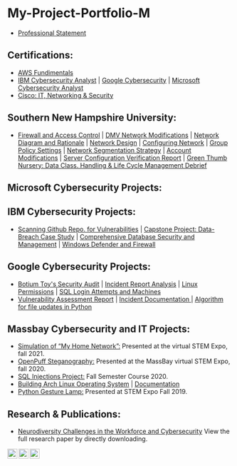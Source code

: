 # My-Project-Portfolio-M
- [Professional Statement](https://docs.google.com/document/d/16rTPcViCdLQWP0R5DigbBzE-Nt2rpGw8-cECMfe1WWA/edit?usp=drive_link)

## Certifications:
- [AWS Fundimentals](https://coursera.org/share/b576dbbdeec042841807d2f48b33f25f)
- [IBM Cybersecurity Analyst](https://coursera.org/share/90a8eb569ec20e82b06d652f94fc2168) | [Google Cybersecurity](https://coursera.org/share/f2a6e2619a4a14e1e979da3558232220) | [Microsoft Cybersecurity Analyst](https://coursera.org/share/3f58169943e76ef7dfad2647bb0d5c9a)
- [Cisco: IT, Networking & Security](https://1drv.ms/f/s!AmHv4hdXHraSgo0Y2MqnYVTSP5Pi_A?e=3vznAC)

## Southern New Hampshire University:
- [Firewall and Access Control](https://1drv.ms/w/s!AmHv4hdXHraSgrUNJ4GfpYtpnKQwGg?e=uM2WK7) | [DMV Network Modifications](https://1drv.ms/w/s!AmHv4hdXHraSgr0I82ZNU6tFryjWUg?e=JydAuH) | [Network Diagram and Rationale](https://1drv.ms/w/s!AmHv4hdXHraSgr0q9UZ77brb9cJk2A?e=PNJPTo) | [Network Design](https://1drv.ms/w/s!AmHv4hdXHraSgrxfu6DfWt0N5ggJRQ?e=GPnfwl) | [Configuring Network](https://1drv.ms/w/s!AmHv4hdXHraSgrQ0kFVa7mrldQ-3AA?e=sapzrk) | [Group Policy Settings](https://1drv.ms/w/s!AmHv4hdXHraSgrR-YzD4q3wWgoAPCw?e=smpOt5) | [Network Segmentation Strategy](https://1drv.ms/w/s!AmHv4hdXHraSgrUQDU26p565dSdSag?e=g10xgL) | [Account Modifications](https://1drv.ms/w/s!AmHv4hdXHraSgrhoMHNpxIUBy4nSxw?e=CVaBRi) | [Server Configuration Verification Report](https://1drv.ms/w/s!AmHv4hdXHraSgrhyzBobEoI9hPLkGA?e=IicWai) | [Green Thumb Nursery: Data Class. Handling & Life Cycle Management Debrief](https://1drv.ms/w/c/92b61e5717e2ef61/EWCObNG3DjJFuVoVXd55k5EBNrbfZSxgatgbTkf1eDpuhw)

## Microsoft Cybersecurity Projects:

## IBM Cybersecurity Projects:
- [Scanning Github Repo. for Vulnerabilities](https://1drv.ms/w/s!AmHv4hdXHraSgqAfr6S6fYXs8wEeWg?e=39K06c) | [Capstone Project: Data-Breach Case Study](https://1drv.ms/p/s!AmHv4hdXHraSgqAb1zIceSJe1hNeEQ?e=WL9wFw) | [Comprehensive Database Security and Management](https://1drv.ms/w/s!AmHv4hdXHraSgrMjOtgmju5qs25WYA?e=tehX1f) | [Windows Defender and Firewall](https://1drv.ms/w/s!AmHv4hdXHraSgpQG74CJx3KL4uWVjQ?e=lkqnKN)

## Google Cybersecurity Projects:
- [Botium Toy's Security Audit](https://1drv.ms/f/s!AmHv4hdXHraSgqA4BWKH23iOeFZVNg?e=TmHH5b) | [Incident Report Analysis](https://1drv.ms/w/s!AmHv4hdXHraSgqBMXBd2fm4lRIyqgQ?e=9CmBWG) | [Linux Permissions](https://1drv.ms/w/s!AmHv4hdXHraSgqBOVElBqNyw36xKyw?e=AcpmPk) | [SQL Login Attempts and Machines](https://1drv.ms/w/s!AmHv4hdXHraSgqBiWd2riVKFzBfNfg?e=FD86ES)
- [Vulnerability Assessment Report](https://1drv.ms/w/s!AmHv4hdXHraSgqBmac-vJkrSOzUiFA?e=Q0hulE) | [Incident Documentation ](https://1drv.ms/w/s!AmHv4hdXHraSgqBLMHG52AbqkTPzqw?e=4Pgc5j) | [Algorithm for file updates in Python](https://1drv.ms/w/s!AmHv4hdXHraSgqBSveKFUpiH_JAlMg?e=njeczE)

## Massbay Cybersecurity and IT Projects:
- [Simulation of “My Home Network”:](https://youtu.be/aBRcQ8n086Q) Presented at the virtual STEM Expo, fall 2021. 
- [OpenPuff Steganography:](https://youtu.be/62st1m6ZdW8) Presented at the MassBay virtual STEM Expo, fall 2020.
- [SQL Injections Project:](https://1drv.ms/w/c/92b61e5717e2ef61/EWHv4hdXHrYggJL_kAQAAAABIwSAMbcNFqacMMcyazDBkQ?e=dmK9Dd) Fall Semester Course 2020. 
- [Building Arch Linux Operating System](https://youtu.be/QJKEK6ZK0qQ) | [Documentation](https://1drv.ms/w/c/92b61e5717e2ef61/EUrwYCtezCZPkB3J_iMFREUBwjnfdym6uITyAsQKVTfdcw?e=qUdaB3)
- [Python Gesture Lamp:](https://youtube.com/shorts/Fr10d4d7gOI?si=reaE0C8zDZB3jFMJ) Presented at STEM Expo Fall 2019. 


## Research & Publications:
- [Neurodiversity Challenges in the Workforce and Cybersecurity](./other/Neurodiversity%20Challenges%20in%20the%20Workforce%20and%20Cybersecurity.pdf) View the full research paper by directly downloading.

[<img align="left" alt="Max | YouTube" width="22px" src="https://cdn.jsdelivr.net/npm/simple-icons@v3/icons/youtube.svg" />][youtube]
[<img align="left" alt="Max | Twitter" width="22px" src="https://cdn.jsdelivr.net/npm/simple-icons@v3/icons/twitter.svg" />][twitter]
[<img align="left" alt="Max | LinkedIn" width="22px" src="https://cdn.jsdelivr.net/npm/simple-icons@v3/icons/linkedin.svg" />][linkedin]

[twitter]: https://twitter.com/MNav4gator
[youtube]: https://www.youtube.com/channel/UCS_L_cQLDWPNrWS5nKgvkkw
[linkedin]: https://www.linkedin.com/in/max-navarrette/
